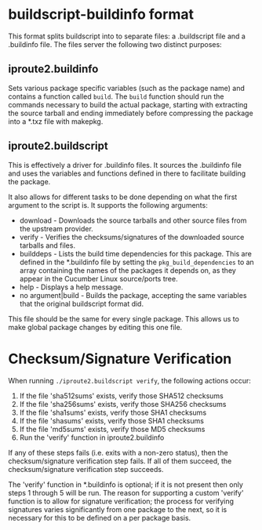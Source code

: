 # buildscript-buildinfo format
This format splits buildscript into to separate files: a .buildscript file and a .buildinfo file. The files server the following two distinct purposes:

## iproute2.buildinfo
Sets various package specific variables (such as the package name) and contains a function called `build`. The `build` function should run the commands necessary to build the actual package, starting with extracting the source tarball and ending immediately before compressing the package into a *.txz file with makepkg.

## iproute2.buildscript
This is effectively a driver for .buildinfo files. It sources the .buildinfo file and uses the variables and functions defined in there to facilitate building the package.

It also allows for different tasks to be done depending on what the first argument to the script is. It supports the following arguments:
* download - Downloads the source tarballs and other source files from the upstream provider.
* verify - Verifies the checksums/signatures of the downloaded source tarballs and files.
* builddeps - Lists the build time dependencies for this package. This are defined in the *.buildinfo file by setting the `pkg_build_dependencies` to an array containing the names of the packages it depends on, as they appear in the Cucumber Linux source/ports tree.
* help -  Displays a help message.
* no argument|build - Builds the package, accepting the same variables that the original buildscript format did.

This file should be the same for every single package. This allows us to make global package changes by editing this one file.

# Checksum/Signature Verification
When running `./iproute2.buildscript verify`, the following actions occur:
1. If the file 'sha512sums' exists, verify those SHA512 checksums
2. If the file 'sha256sums' exists, verify those SHA256 checksums
3. If the file 'sha1sums' exists, verify those SHA1 checksums
4. If the file 'shasums' exists, verify those SHA1 checksums
5. If the file 'md5sums' exists, verify those MD5 checksums
6. Run the 'verify' function in iproute2.buildinfo

If any of these steps fails (i.e. exits with a non-zero status), then the checksum/signature verification step fails. If all of them succeed, the checksum/signature verification step succeeds.

The 'verify' function in *.buildinfo is optional; if it is not present then only steps 1 through 5 will be run. The reason for supporting a custom 'verify' function is to allow for signature verification; the process for verifying signatures varies significantly from one package to the next, so it is necessary for this to be defined on a per package basis.


